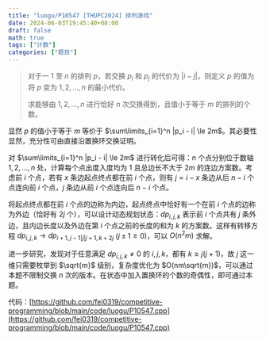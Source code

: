```yaml
---
title: "luogu/P10547 [THUPC2024] 排列游戏"
date: 2024-06-03T19:45:40+08:00
draft: false
math: true
tags: ["计数"]
categories: ["题目"]
---
```


> 对于一 $1$ 至 $n$ 的排列 $p$，若交换 $p_i$ 和 $p_j$ 的代价为 $|i - j|$，则定义 $p$ 的值为将 $p$ 变为 $1, 2, \ldots, n$ 的最小代价。
>
> 求能够由 $1, 2, \ldots, n$ 进行恰好 $n$ 次交换得到，且值小于等于 $m$ 的排列的个数。

显然 $p$ 的值小于等于 $m$ 等价于 $\sum\limits_{i=1}^n |p_i - i| \le 2m$。其必要性显然，充分性可由直接沿置换环交换证明。

对 $\sum\limits_{i=1}^n |p_i - i| \le 2m$ 进行转化后可得：$n$ 个点分别位于数轴 $1, 2, \ldots, n$ 处，计算每个点出度入度均为 $1$ 且总边长不大于 $2m$ 的连边方案数。考虑前 $i$ 个点，若有 $x$ 条边起点终点都在前 $i$ 个点，则有 $j = i - x$ 条边从后 $n - i$ 个点连向前 $i$ 个点，$j$ 条边从前 $i$ 个点连向后 $n - i$ 个点。

将起点终点都在前 $i$ 个点的边称为内边，起点终点中恰好有一个在前 $i$ 个点的边称为外边（恰好有 $2j$ 个），可以设计动态规划状态：$dp_{i, j, k}$ 表示前 $i$ 个点共有 $j$ 条外边，且内边长度以及外边在第 $i$ 个点之前的长度的和为 $k$ 的方案数。这样有转移方程 $dp_{i, j, k} \rightarrow dp_{i + 1, j - 1 | j | j + 1, k + 2j}$ ($j \pm 1 \ge 0$)，可以 $O(n^2m)$ 求解。

进一步研究，发现对于任意满足 $dp_{i, j, k} \neq 0$ 的 $i, j, k$，都有 $k \ge j(j + 1)$，故 $j$ 这一维只需要枚举到 $\sqrt{m}$ 级别，复杂度优化为 $O(nm\sqrt{m})$，可以通过本题不限制交换 $n$ 次的版本。在状态中加入置换环的个数的奇偶性，即可通过本题。

代码：[https://github.com/fei0319/competitive-programming/blob/main/code/luogu/P10547.cpp](https://github.com/fei0319/competitive-programming/blob/main/code/luogu/P10547.cpp)
